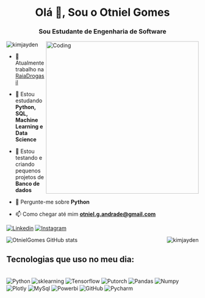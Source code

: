 <h1 align="center">Olá 👋, Sou o Otniel Gomes</h1>
<h3 align="center">Sou Estudante de Engenharia de Software</h3>
<img align="right" alt="Coding" width="400" src="https://miro.medium.com/max/680/0*7Q3yvSIv_t0ioJ-Z.gif"/>

<p align="left"> <img src="https://komarev.com/ghpvc/?username=OtnielGomes&label=Profile%20views&color=0e75b6&style=flat" alt="kimjayden" /> </p>

- 🔭 Atualmente trabalho na [RaiaDrogasil](https://rd.com.br/)

- 🌱 Estou estudando **Python, SQL, Machine Learning e Data Science**

- 👯 Estou testando e criando  pequenos projetos de **Banco de dados**

- 💬 Pergunte-me sobre **Python**

- 📫 Como chegar até mim **otniel.g.andrade@gmail.com**

[![Linkedin](https://img.shields.io/badge/LinkedIn-0077B5?style=for-the-badge&logo=linkedin&logoColor=white)](https://www.linkedin.com/in/otniel-gomes-6a044b282/)
[![Instagram](https://img.shields.io/badge/Instagram-E4405F?style=for-the-badge&logo=instagram&logoColor=white)](https://www.instagram.com/otnielgomes/)
<p><img align="right" src="https://github-readme-stats.vercel.app/api/top-langs?username=OtnielGomes&show_icons=true&locale=en&layout=compact" alt="kimjayden" /></p>

![OtnielGomes GitHub stats](https://github-readme-stats.vercel.app/api?username=OtnielGomes&show_icons=true&theme=highcontrast)


## Tecnologias que uso no meu dia:
<div style="display: inline_block"><br/>
  <img align="center" alt="Python" src="https://img.shields.io/badge/Python-14354C?style=for-the-badge&logo=python&logoColor=white"/>
  <img align="center" alt="sklearning" src="https://img.shields.io/badge/scikit_learn-F7931E?style=for-the-badge&logo=scikit-learn&logoColor=white"/>
  <img align="center" alt="Tensorflow" src="https://img.shields.io/badge/TensorFlow-FF6F00?style=for-the-badge&logo=tensorflow&logoColor=white"/>
  <img align="center" alt="Putorch" src="https://img.shields.io/badge/PyTorch-EE4C2C?style=for-the-badge&logo=pytorch&logoColor=white"/>
  <img align="center" alt="Pandas" src="https://img.shields.io/badge/Pandas-2C2D72?style=for-the-badge&logo=pandas&logoColor=white"/>
  <img align="center" alt="Numpy" src="https://img.shields.io/badge/Numpy-777BB4?style=for-the-badge&logo=numpy&logoColor=white"/>
  <img align="center" alt="Plotly" src="https://img.shields.io/badge/Plotly-239120?style=for-the-badge&logo=plotly&logoColor=white"/>
  <img align="center" alt="MySql" src="https://img.shields.io/badge/MySQL-00000F?style=for-the-badge&logo=mysql&logoColor=white"/>
  <img align="center" alt="Powerbi" src="https://img.shields.io/badge/PowerBI-F2C811?style=for-the-badge&logo=Power%20BI&logoColor=white"/>
  <img align="center" alt="GitHub" src="https://img.shields.io/badge/GitHub_Actions-2088FF?style=for-the-badge&logo=github-actions&logoColor=white"/>
  <img align="center" alt="Pycharm" src="https://img.shields.io/badge/PyCharm-000000.svg?&style=for-the-badge&logo=PyCharm&logoColor=white"/>
</div><br/>


